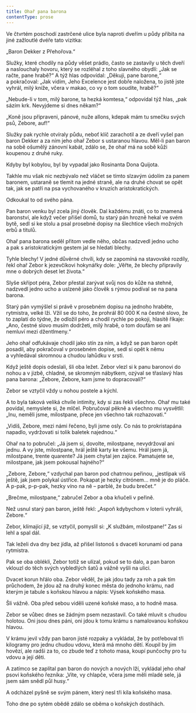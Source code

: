 ```yaml
---
title: Ohař pana barona
contentType: prose
---
```


Ve čtvrtém poschodí zastrčené ulice byla naproti dveřím u půdy přibita na jiné zažloutlé dvéře tato vizitka:

„Baron Dekker z Přehořova.“

Služky, které chodily na půdy věšet prádlo, často se zastavily u těch dveří a naslouchaly hovoru, který se rozléhal z toho slavného obydlí: „Jak se račte, pane hrabě?“ A týž hlas odpovídal: „Děkuji, pane barone,“ a pokračoval: „Jak vidím, Jeho Excelence jest dobře naložena, to jistě jste vyhrál, milý kníže, včera v makao, co vy o tom soudíte, hrabě?“

„Nebude-li v tom, milý barone, ta hezká komtesa,“ odpovídal týž hlas, „pak sázím krk. Nevyjdeme si dnes někam?“

„Koně jsou připraveni, pánové, nuže allons, kdepak mám tu smečku svých psů, Zebore, auf!“

Služky pak rychle otvíraly půdu, neboť klíč zarachotil a ze dveří vyšel pan baron Dekker a za ním jeho ohař Zebor s ustaranou hlavou. Měl-li pan baron na sobě ošumělý zánovní kabát, zdálo se, že ohař má na sobě kůži koupenou z druhé ruky.

Kdyby byl kobylou, byl by vypadal jako Rosinanta Dona Quijota.

Takhle mu však nic nezbývalo než vláčet se tímto slzavým údolím za panem baronem, ustaraně se tlemit na jedné straně, ale na druhé chovat se opět tak, jak se patří na psa vychovaného v kruzích aristokratických.

Odkoukal to od svého pána.

Pan baron venku byl zcela jiný člověk. Dal každému znáti, co to znamená baronství, ale když večer přišel domů, tu starý pán hrozně hekal ve svém bytě, sedl si ke stolu a psal prosebné dopisy na šlechtice všech možných erbů a titulů.

Ohař pana barona seděl přitom vedle něho, občas nadzvedl jedno ucho a pak s aristokratickým gestem jal se hledati blechy.

Tyhle blechy! V jedné důvěrné chvíli, kdy se zapomíná na stavovské rozdíly, řekl ohař Zebor k jezevčíkovi hokynářky dole: „Věřte, že blechy připravily mne o dobrých deset let života.“

Slyše skřípot péra, Zebor přestal zarývat svůj nos do kůže na stehně, nadzvedl jedno ucho a uslzeně jako člověk s rýmou podíval se na pana barona.

Starý pán vymýšlel si právě v prosebném dopisu na jednoho hraběte, rytmistra, velké lži. Vžil se do toho, že prohrál 80 000 K na čestné slovo, že to zaplatí do týdne, že odložil péro a chodil rychle po pokoji, hlasitě říkaje: „Ano, čestné slovo musím dodržeti, milý hrabě, o tom doufám se ani nemluví mezi džentlmeny.“

Jeho ohař odfukávaje chodil jako stín za ním, a když se pan baron opět posadil, aby pokračoval v prosebném dopise, sedl si opět k němu a vyhledával skromnou a chudou lahůdku v srsti.

Když ještě dopis odeslali, šli oba ležet. Zebor vlezl si k panu baronovi do nohou a v jizbě, chladné, se skromným nábytkem, ozýval se třaslavý hlas pana barona: „Zebore, Zebore, kam jsme to dopracovali?“

Zebor se vztyčil vždy u nohou postele a kýchl.

A to byla taková veliká chvíle intimity, kdy si zas řekli všechno. Ohař mu také povídal, nemyslete si, že mlčel. Pobručoval pěkně a všechno mu vysvětlil: „Inu, neměli jsme, milostpane, přece jen všechno tak rozhazovati.“

„Vidíš, Zebore, mezi námi řečeno, byli jsme osly. Co nás to prokristapána napadlo, vydržovati si tolik baletek najednou.“

Ohař na to pobručel: „Já jsem si, dovolte, milostpane, nevy­držoval ani jednu. A vy jste, milostpane, hrál ještě karty ke všemu. Hrál jsem já, milostpane, trente quarente? Já jsem chytal jen zajíce. Pamatujete se, milostpane, jak jsem pokousal hajného?“

„Zebore, Zebore,“ vzdychal pan baron pod chatrnou peřinou, „jestlipak víš ještě, jak jsem polykal ústřice. Pokapat je hezky citrónem… mně je do pláče. A p-pak, p-p-pak, hezky víno na ně – parblé, že budu brečet.“

„Brečme, milostpane,“ zabručel Zebor a oba kňučeli v peřině.

Než usnul starý pan baron, ještě řekl: „Aspoň kdybychom v loterii vyhráli, Zebore.“

Zebor, klímající již, se vztyčil, pomyslil si: „K službám, milostpane!“ Zas si lehl a spal dál.

Tak leželi dva dny bez jídla, až přišel listonoš s dvaceti korunami od pana rytmistra.

Pak se oba oblékli, Zebor totiž se ulízal, pokud se to dalo, a pan baron vklouzl do těch svých vybledlých šatů a vážně vyšli na ulici.

Dvacet korun hřálo oba. Zebor věděl, že jak jdou tady za roh a pak tím průchodem, že jdou až na druhý konec města do jednoho krámu, nad kterým je tabule s koňskou hlavou a nápis: Výsek koňského masa.

Šli vážně. Oba před sebou viděli uzené koňské maso, a to hodně masa.

Zebor se vůbec dnes se žádným psem nezastavil. Co také mluvit s chudou holotou. Oni jsou dnes páni, oni jdou k tomu krámu s namalovanou koňskou hlavou.

V krámu jevil vždy pan baron jisté rozpaky a vykládal, že by potřeboval tři kilogramy pro jednu chudou vdovu, která má mnoho dětí. Koupil by jim hovězí, ale radši za to, co zbude teď z tohoto masa, koupí punčochy pro tu vdovu a její děti.

A zatímco se zaplítal pan baron do nových a nových lží, vykládal jeho ohař psovi koňského řezníka: „Víte, vy chlapče, včera jsme měli mladé sele, já jsem sám snědl půl husy.“

A odcházel pyšně se svým pánem, který nesl tři kila koňského masa.

Toho dne po sytém obědě zdálo se oběma o koňských dostihách.
